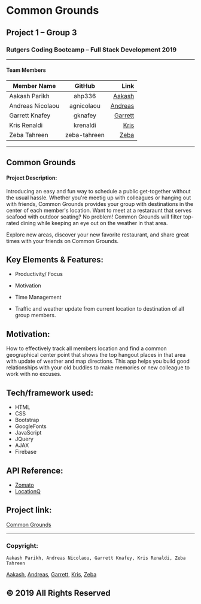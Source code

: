 # Common Grounds

## Project 1 – Group 3

### Rutgers Coding Bootcamp – Full Stack Development 2019
--------------------------------------------------------

#### Team Members 

| Member Name     |   GitHub      | Link                                      |
| --------------- |:-------------:| -----------------------------------------:|
|  Aakash Parikh  |     ahp336    |   [Aakash](https://github.com/ahp336)     |
| Andreas Nicolaou|  agnicolaou   |   [Andreas](https://github.com/agnicolaou)|
| Garrett Knafey  |    gknafey    |   [Garrett](https://github.com/gknafey)   |
| Kris Renaldi    |    krenaldi   |   [Kris](https://github.com/krenaldi)     |
| Zeba Tahreen    | zeba-tahreen  |   [Zeba](https://github.com/zeba-tahreen) |
-------------------------------------------------------------------------------------

## Common Grounds
#### Project Description:
Introducing an easy and fun way to schedule a public get-together without the usual hassle. 
Whether you're meetig up with colleagues or hanging out with friends, Common Grounds provides 
your group with destinations in the center of each member's location. Want to meet at a restaraunt 
that serves seafood with outdoor seating? No problem! Common Grounds will filter top-rated dining 
while keeping an eye out on the weather in that area.

Explore new areas, discover your new favorite restaurant, and share great times with your friends on Common Grounds.

## Key Elements & Features:
* Productivity/ Focus

* Motivation

* Time Management

* Traffic and weather update from current location to destination of all group members. 


## Motivation:
How to effectively track all members location and find a common geographical center point that shows the top hangout places in that area with update of weather and map directions. This app helps you build good relationships with your old buddies to make memories or new colleague to work with no excuses.

## Tech/framework used:
* HTML 
* CSS 
* Bootstrap
* GoogleFonts
* JavaScript 
* JQuery 
* AJAX 
* Firebase


## API Reference:
* [Zomato](https://developers.zomato.com/)
* [LocationQ](https://us1.locationiq.com/)

## Project link:

[Common Grounds](https://krenaldi.github.io/Common-Grounds/)

---------------------------

### Copyright:

    Aakash Parikh, Andreas Nicolaou, Garrett Knafey, Kris Renaldi, Zeba Tahreen 
[Aakash](https://github.com/ahp336),  [Andreas](https://github.com/agnicolaou),  [Garrett](https://github.com/gknafey),  [Kris](https://github.com/krenaldi),  [Zeba](https://github.com/zeba-tahreen)


© 2019 All Rights Reserved
----------------------------
